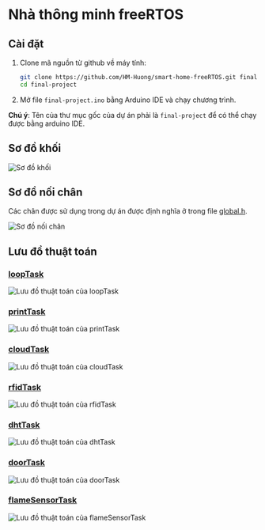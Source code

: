 # Nhà thông minh freeRTOS

## Cài đặt

1. Clone mã nguồn từ github về máy tính:

	```bash
	git clone https://github.com/HM-Huong/smart-home-freeRTOS.git final-project
	cd final-project
	```

2. Mở file `final-project.ino` bằng Arduino IDE và chạy chương trình.

**Chú ý**: Tên của thư mục gốc của dự án phải là `final-project` để có thể chạy được bằng arduino IDE.

## Sơ đồ khối

![Sơ đồ khối](./attachments/so-do-khoi.drawio.png)

## Sơ đồ nối chân

Các chân được sử dụng trong dự án được định nghĩa ở trong file [global.h](./global.h).

![Sơ đồ nối chân](./attachments/so-do-noi-day.png)

## Lưu đồ thuật toán

### [loopTask](./final-project.ino)

![Lưu đồ thuật toán của loopTask](./attachments/loopTask.drawio.png)

### [printTask](./printTask.cpp)

![Lưu đồ thuật toán của printTask](./attachments/printTask.drawio.png)

### [cloudTask](./cloudTask.cpp)

![Lưu đồ thuật toán của cloudTask](./attachments/cloudTask.drawio.png)

### [rfidTask](./rfidTask.cpp)

![Lưu đồ thuật toán của rfidTask](./attachments/rfidTask.drawio.png)

### [dhtTask](./dhtTask.cpp)

![Lưu đồ thuật toán của dhtTask](./attachments/dhtTask.drawio.png)

### [doorTask](./doorTask.cpp)

![Lưu đồ thuật toán của doorTask](./attachments/doorTask.drawio.png)

### [flameSensorTask](./flameSensorTask.cpp)

![Lưu đồ thuật toán của flameSensorTask](./attachments/flameSensorTask.drawio.png)
